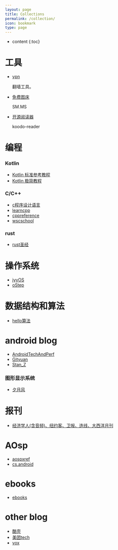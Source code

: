 ```yaml
---
layout: page
title: Collections
permalink: /collection/
icon: bookmark
type: page
---
```


* content
{:toc}

# 工具

* [vpn](https://www.xcjs123.com/)

    翻墙工具。
* [免费图床](https://smms.app/)

    SM.MS
* [开源阅读器](https://web.koodoreader.com/#/manager/home)

    koodo-reader
# 编程

### Kotlin
* [Kotlin 标准参考教程](https://www.kotlincn.net/)
* [Kotlin 极简教程](https://www.bookstack.cn/read/EasyKotlin/README.md)

### C/C++
* [c程序设计语言](https://github.com/joshuayingwhat/ebooks/blob/main/C%E7%A8%8B%E5%BA%8F%E8%AE%BE%E8%AE%A1%E8%AF%AD%E8%A8%80%EF%BC%88%E7%AC%AC2%E7%89%88%C2%B7%E6%96%B0%E7%89%88%EF%BC%89.pdf)
* [learncpp](https://www.learncpp.com/)
* [cppreference](https://zh.cppreference.com/w/%E9%A6%96%E9%A1%B5)
* [wscschool](https://www.w3cschool.cn/cpp/)

### rust
* [rust圣经](https://course.rs/about-book.html)

# 操作系统
* [jyyOS](https://jyywiki.cn/)
* [oStep](https://github.com/remzi-arpacidusseau/ostep-translations/tree/master/chinese)

# 数据结构和算法
* [hello算法](https://github.com/krahets/hello-algo)

# android blog #
* [AndroidTechAndPerf](https://www.androidperformance.com/)
* [Gityuan](http://gityuan.com/)
* [Stan_Z](https://www.jianshu.com/u/7f26e9b13731)
### 图形显示系统
* [夕月风](https://www.jianshu.com/c/6e16319d0fd2)
# 报刊 #
* [经济学人(含音频)、纽约客、卫报、连线、大西洋月刊](https://github.com/hehonghui/awesome-english-ebooks)

# AOsp #
* [aospxref](http://aospxref.com/)
* [cs.android](https://cs.android.com/android)

# ebooks #
* [ebooks](https://github.com/joshuayingwhat/ebooks)

# other blog # 
* [酷壳](https://coolshell.cn/)
* [美团tech](https://tech.meituan.com/)
* [vox](https://www.vox.com/)
